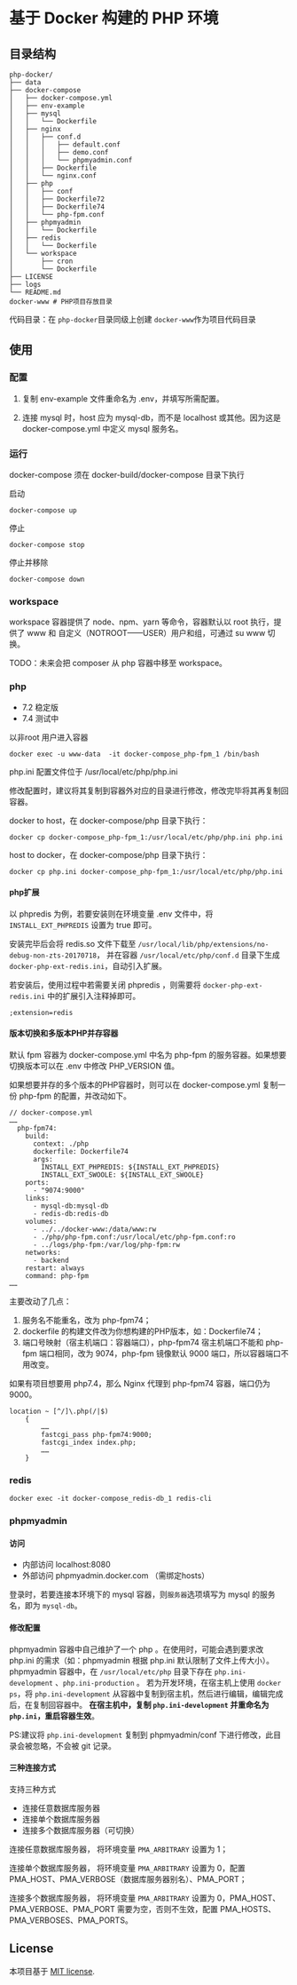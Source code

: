 # 基于 Docker 构建的 PHP 环境

## 目录结构

```
php-docker/
├── data
├── docker-compose
│   ├── docker-compose.yml
│   ├── env-example
│   ├── mysql
│   │   └── Dockerfile
│   ├── nginx
│   │   ├── conf.d
│   │   │   ├── default.conf
│   │   │   ├── demo.conf
│   │   │   └── phpmyadmin.conf
│   │   ├── Dockerfile
│   │   └── nginx.conf
│   ├── php
│   │   ├── conf
│   │   ├── Dockerfile72
│   │   ├── Dockerfile74
│   │   └── php-fpm.conf
│   ├── phpmyadmin
│   │   └── Dockerfile
│   ├── redis
│   │   └── Dockerfile
│   └── workspace
│       ├── cron
│       └── Dockerfile
├── LICENSE
├── logs
└── README.md
docker-www # PHP项目存放目录
```

代码目录：在 `php-docker`目录同级上创建 `docker-www`作为项目代码目录

## 使用

### 配置

1. 复制 env-example 文件重命名为 .env，并填写所需配置。

2. 连接 mysql 时，host 应为 mysql-db，而不是 localhost 或其他。因为这是 docker-compose.yml 中定义 mysql 服务名。

### 运行

docker-compose 须在 docker-build/docker-compose 目录下执行

启动

    docker-compose up
    
停止 

    docker-compose stop

停止并移除

    docker-compose down
    
### workspace

workspace 容器提供了 node、npm、yarn 等命令，容器默认以 root 执行，提供了 www 和 自定义（NOTROOT——USER）用户和组，可通过 su www 切换。

TODO：未来会把 composer 从 php 容器中移至 workspace。 

### php

- 7.2 稳定版
- 7.4 测试中

以非root 用户进入容器 

```shell
docker exec -u www-data  -it docker-compose_php-fpm_1 /bin/bash
```

php.ini 配置文件位于 /usr/local/etc/php/php.ini

修改配置时，建议将其复制到容器外对应的目录进行修改，修改完毕将其再复制回容器。

docker to host，在 docker-compose/php 目录下执行：

```shell
docker cp docker-compose_php-fpm_1:/usr/local/etc/php/php.ini php.ini
```

host to docker，在 docker-compose/php 目录下执行：

```shell
docker cp php.ini docker-compose_php-fpm_1:/usr/local/etc/php/php.ini
```

#### php扩展

以 phpredis 为例，若要安装则在环境变量 .env 文件中，将 `INSTALL_EXT_PHPREDIS` 设置为 true 即可。

安装完毕后会将 redis.so 文件下载至 `/usr/local/lib/php/extensions/no-debug-non-zts-20170718`，
并在容器 `/usr/local/etc/php/conf.d` 目录下生成 `docker-php-ext-redis.ini`，自动引入扩展。

若安装后，使用过程中若需要关闭 phpredis ，则需要将 `docker-php-ext-redis.ini` 中的扩展引入注释掉即可。

```
;extension=redis
```

#### 版本切换和多版本PHP并存容器

默认 fpm 容器为 docker-compose.yml 中名为 php-fpm 的服务容器。如果想要切换版本可以在 .env 中修改 PHP_VERSION 值。

如果想要并存的多个版本的PHP容器时，则可以在 docker-compose.yml 复制一份 php-fpm 的配置，并改动如下。

```
// docker-compose.yml
……
  php-fpm74:
    build:
      context: ./php
      dockerfile: Dockerfile74
      args:
        INSTALL_EXT_PHPREDIS: ${INSTALL_EXT_PHPREDIS}
        INSTALL_EXT_SWOOLE: ${INSTALL_EXT_SWOOLE}
    ports:
      - "9074:9000"
    links:
      - mysql-db:mysql-db
      - redis-db:redis-db
    volumes:
      - ../../docker-www:/data/www:rw
      - ./php/php-fpm.conf:/usr/local/etc/php-fpm.conf:ro
      - ../logs/php-fpm:/var/log/php-fpm:rw
    networks:
      - backend
    restart: always
    command: php-fpm
……
```

主要改动了几点：

1. 服务名不能重名，改为 php-fpm74；
2. dockerfile 的构建文件改为你想构建的PHP版本，如：Dockerfile74；
3. 端口号映射（宿主机端口：容器端口），php-fpm74 宿主机端口不能和 php-fpm 端口相同，改为 9074，php-fpm 镜像默认 9000 端口，所以容器端口不用改变。

如果有项目想要用 php7.4，那么 Nginx 代理到 php-fpm74 容器，端口仍为 9000。

```
location ~ [^/]\.php(/|$)
    {
        ……
        fastcgi_pass php-fpm74:9000;
        fastcgi_index index.php;
        ……
    }
```

### redis

```shell
docker exec -it docker-compose_redis-db_1 redis-cli
```

### phpmyadmin

#### 访问

- 内部访问 localhost:8080
- 外部访问 phpmyadmin.docker.com （需绑定hosts）

登录时，若要连接本环境下的 mysql 容器，则`服务器`选项填写为 mysql 的服务名，即为 `mysql-db`。

#### 修改配置

phpmyadmin 容器中自己维护了一个 php 。在使用时，可能会遇到要求改 php.ini 的需求（如：phpmyadmin 根据 php.ini 默认限制了文件上传大小）。
phpmyadmin 容器中，在 `/usr/local/etc/php` 目录下存在 `php.ini-development` 、`php.ini-production` 。
若为开发环境，在宿主机上使用 `docker ps`，将 `php.ini-development` 从容器中复制到宿主机，然后进行编辑，编辑完成后，在复制回容器中。
**在宿主机中，复制 `php.ini-development` 并重命名为 `php.ini`，重启容器生效**。

PS:建议将 `php.ini-development` 复制到 phpmyadmin/conf 下进行修改，此目录会被忽略，不会被 git 记录。 

#### 三种连接方式

支持三种方式

- 连接任意数据库服务器
- 连接单个数据库服务器
- 连接多个数据库服务器（可切换）

连接任意数据库服务器， 将环境变量 `PMA_ARBITRARY` 设置为 1；

连接单个数据库服务器， 将环境变量 `PMA_ARBITRARY` 设置为 0，配置 PMA_HOST、PMA_VERBOSE（数据库服务器别名）、PMA_PORT；

连接多个数据库服务器， 将环境变量 `PMA_ARBITRARY` 设置为 0，PMA_HOST、PMA_VERBOSE、PMA_PORT 需要为空，否则不生效，配置 PMA_HOSTS、PMA_VERBOSES、PMA_PORTS。

## License

本项目基于 [MIT license](https://opensource.org/licenses/MIT).
